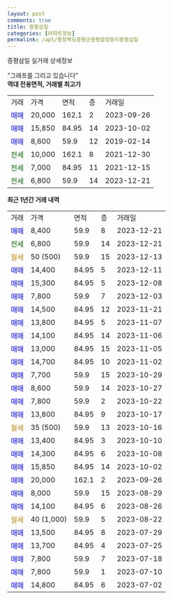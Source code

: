 ```yaml
---
layout: post
comments: true
title: 증평삼일
categories: [아파트정보]
permalink: /apt/충청북도증평군증평읍장동리증평삼일
---
```


증평삼일 실거래 상세정보

<script type="text/javascript">
  google.charts.load('current', {'packages':['line', 'corechart']});
  google.charts.setOnLoadCallback(drawChart);

  function drawChart() {
    var data = new google.visualization.DataTable();
    data.addColumn('date', '거래일');
    data.addColumn('number', "매매");
    data.addColumn('number', "전세");
    data.addColumn('number', "전매");

    data.addRows([[new Date(Date.parse("2023-12-21")), 8400, null, null], [new Date(Date.parse("2023-12-21")), null, 6800, null], [new Date(Date.parse("2023-12-13")), null, null, null], [new Date(Date.parse("2023-12-11")), 14400, null, null], [new Date(Date.parse("2023-12-08")), 15300, null, null], [new Date(Date.parse("2023-12-03")), 7800, null, null], [new Date(Date.parse("2023-11-21")), 14500, null, null], [new Date(Date.parse("2023-11-07")), 13800, null, null], [new Date(Date.parse("2023-11-06")), 14100, null, null], [new Date(Date.parse("2023-11-05")), 13000, null, null], [new Date(Date.parse("2023-11-02")), 14700, null, null], [new Date(Date.parse("2023-10-29")), 7700, null, null], [new Date(Date.parse("2023-10-27")), 8600, null, null], [new Date(Date.parse("2023-10-22")), 7800, null, null], [new Date(Date.parse("2023-10-17")), 13800, null, null], [new Date(Date.parse("2023-10-16")), null, null, null], [new Date(Date.parse("2023-10-10")), 13400, null, null], [new Date(Date.parse("2023-10-08")), 14300, null, null], [new Date(Date.parse("2023-10-02")), 15850, null, null], [new Date(Date.parse("2023-09-26")), 20000, null, null], [new Date(Date.parse("2023-08-29")), 8000, null, null], [new Date(Date.parse("2023-08-26")), 14100, null, null], [new Date(Date.parse("2023-08-22")), null, null, null], [new Date(Date.parse("2023-07-29")), 13500, null, null], [new Date(Date.parse("2023-07-25")), 13700, null, null], [new Date(Date.parse("2023-07-18")), 7800, null, null], [new Date(Date.parse("2023-07-10")), 7800, null, null], [new Date(Date.parse("2023-07-02")), 14800, null, null]]);

    var options = {
      hAxis: {
        format: 'yyyy/MM/dd'
      },    
      lineWidth: 0,
      pointsVisible: true,    
      title: '최근 1년간 유형별 실거래가 분포',
      legend: { position: 'bottom' }
    };

    var formatter = new google.visualization.NumberFormat({pattern:'###,###'} );
    formatter.format(data, 1);
    formatter.format(data, 2);
    
    setTimeout(function() {
        var chart = new google.visualization.LineChart(document.getElementById('columnchart_material'));
        chart.draw(data, (options));
        document.getElementById('loading').style.display = 'none';
    }, 200);
  }
</script>


<div id="loading" style="z-index:20; display: block; margin-left: 0px">"그래프를 그리고 있습니다"</div>
<div id="columnchart_material" style="width: 95%; margin-left: 0px; display: block"></div>
<!-- contents start -->
<b>역대 전용면적, 거래별 최고가</b>
<table class="sortable">
    <tr>
      <td>거래</td>
      <td>가격</td>
      <td>면적</td>
      <td>층</td>
      <td>거래일</td>
    </tr>
        <tr>
          <td><a style="color: blue">매매</a></td>
          <td>20,000</td>
          <td>162.1</td>
          <td>2</td>
          <td>2023-09-26</td>
        </tr>            <tr>
          <td><a style="color: blue">매매</a></td>
          <td>15,850</td>
          <td>84.95</td>
          <td>14</td>
          <td>2023-10-02</td>
        </tr>            <tr>
          <td><a style="color: blue">매매</a></td>
          <td>8,600</td>
          <td>59.9</td>
          <td>12</td>
          <td>2019-02-14</td>
        </tr>        
        <tr>
              <td><a style="color: darkgreen">전세</a></td>
              <td>10,000</td>
              <td>162.1</td>
              <td>8</td>
              <td>2021-12-30</td>
            </tr>            <tr>
              <td><a style="color: darkgreen">전세</a></td>
              <td>7,000</td>
              <td>84.95</td>
              <td>11</td>
              <td>2021-12-15</td>
            </tr>            <tr>
              <td><a style="color: darkgreen">전세</a></td>
              <td>6,800</td>
              <td>59.9</td>
              <td>14</td>
              <td>2023-12-21</td>
            </tr>        
    
</table>

<b>최근 1년간 거래 내역</b>

<table class="sortable">
    <tr>
      <td>거래</td>
      <td>가격</td>
      <td>면적</td>
      <td>층</td>
      <td>거래일</td>
    </tr>
    <tr>
      <td><a style="color: blue">매매</a></td>
      <td>8,400</td>
      <td>59.9</td>
      <td>8</td>
      <td>2023-12-21</td>
    </tr>          <tr>
      <td><a style="color: darkgreen">전세</a></td>
      <td>6,800</td>
      <td>59.9</td>
      <td>14</td>
      <td>2023-12-21</td>
    </tr>          <tr>
      <td><a style="color: darkgoldenrod">월세</a></td>
      <td>50 (500)</td>
      <td>59.9</td>
      <td>15</td>
      <td>2023-12-13</td>
    </tr>          <tr>
      <td><a style="color: blue">매매</a></td>
      <td>14,400</td>
      <td>84.95</td>
      <td>5</td>
      <td>2023-12-11</td>
    </tr>          <tr>
      <td><a style="color: blue">매매</a></td>
      <td>15,300</td>
      <td>84.95</td>
      <td>5</td>
      <td>2023-12-08</td>
    </tr>          <tr>
      <td><a style="color: blue">매매</a></td>
      <td>7,800</td>
      <td>59.9</td>
      <td>7</td>
      <td>2023-12-03</td>
    </tr>          <tr>
      <td><a style="color: blue">매매</a></td>
      <td>14,500</td>
      <td>84.95</td>
      <td>12</td>
      <td>2023-11-21</td>
    </tr>          <tr>
      <td><a style="color: blue">매매</a></td>
      <td>13,800</td>
      <td>84.95</td>
      <td>5</td>
      <td>2023-11-07</td>
    </tr>          <tr>
      <td><a style="color: blue">매매</a></td>
      <td>14,100</td>
      <td>84.95</td>
      <td>14</td>
      <td>2023-11-06</td>
    </tr>          <tr>
      <td><a style="color: blue">매매</a></td>
      <td>13,000</td>
      <td>84.95</td>
      <td>15</td>
      <td>2023-11-05</td>
    </tr>          <tr>
      <td><a style="color: blue">매매</a></td>
      <td>14,700</td>
      <td>84.95</td>
      <td>10</td>
      <td>2023-11-02</td>
    </tr>          <tr>
      <td><a style="color: blue">매매</a></td>
      <td>7,700</td>
      <td>59.9</td>
      <td>15</td>
      <td>2023-10-29</td>
    </tr>          <tr>
      <td><a style="color: blue">매매</a></td>
      <td>8,600</td>
      <td>59.9</td>
      <td>14</td>
      <td>2023-10-27</td>
    </tr>          <tr>
      <td><a style="color: blue">매매</a></td>
      <td>7,800</td>
      <td>59.9</td>
      <td>2</td>
      <td>2023-10-22</td>
    </tr>          <tr>
      <td><a style="color: blue">매매</a></td>
      <td>13,800</td>
      <td>84.95</td>
      <td>9</td>
      <td>2023-10-17</td>
    </tr>          <tr>
      <td><a style="color: darkgoldenrod">월세</a></td>
      <td>35 (500)</td>
      <td>59.9</td>
      <td>13</td>
      <td>2023-10-16</td>
    </tr>          <tr>
      <td><a style="color: blue">매매</a></td>
      <td>13,400</td>
      <td>84.95</td>
      <td>3</td>
      <td>2023-10-10</td>
    </tr>          <tr>
      <td><a style="color: blue">매매</a></td>
      <td>14,300</td>
      <td>84.95</td>
      <td>6</td>
      <td>2023-10-08</td>
    </tr>          <tr>
      <td><a style="color: blue">매매</a></td>
      <td>15,850</td>
      <td>84.95</td>
      <td>14</td>
      <td>2023-10-02</td>
    </tr>          <tr>
      <td><a style="color: blue">매매</a></td>
      <td>20,000</td>
      <td>162.1</td>
      <td>2</td>
      <td>2023-09-26</td>
    </tr>          <tr>
      <td><a style="color: blue">매매</a></td>
      <td>8,000</td>
      <td>59.9</td>
      <td>15</td>
      <td>2023-08-29</td>
    </tr>          <tr>
      <td><a style="color: blue">매매</a></td>
      <td>14,100</td>
      <td>84.95</td>
      <td>6</td>
      <td>2023-08-26</td>
    </tr>          <tr>
      <td><a style="color: darkgoldenrod">월세</a></td>
      <td>40 (1,000)</td>
      <td>59.9</td>
      <td>5</td>
      <td>2023-08-22</td>
    </tr>          <tr>
      <td><a style="color: blue">매매</a></td>
      <td>13,500</td>
      <td>84.95</td>
      <td>8</td>
      <td>2023-07-29</td>
    </tr>          <tr>
      <td><a style="color: blue">매매</a></td>
      <td>13,700</td>
      <td>84.95</td>
      <td>4</td>
      <td>2023-07-25</td>
    </tr>          <tr>
      <td><a style="color: blue">매매</a></td>
      <td>7,800</td>
      <td>59.9</td>
      <td>7</td>
      <td>2023-07-18</td>
    </tr>          <tr>
      <td><a style="color: blue">매매</a></td>
      <td>7,800</td>
      <td>59.9</td>
      <td>1</td>
      <td>2023-07-10</td>
    </tr>          <tr>
      <td><a style="color: blue">매매</a></td>
      <td>14,800</td>
      <td>84.95</td>
      <td>6</td>
      <td>2023-07-02</td>
    </tr>      </table>
<!-- contents end -->    

